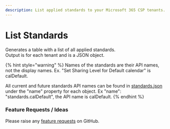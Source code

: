 ```yaml
---
description: List applied standards to your Microsoft 365 CSP tenants.
---
```


# List Standards

Generates a table with a list of all applied standards.\
Output is for each tenant and is a JSON object.

{% hint style="warning" %}
Names of the standards are their API names, not the display names. Ex. "Set Sharing Level for Default calendar" is calDefault.

All current and future standards API names can be found in [standards.json](https://github.com/KelvinTegelaar/CIPP/blob/main/src/data/standards.json) under the "name" property for each object. Ex "name": "standards.calDefault", the API name is calDefault.
{% endhint %}

### Feature Requests / Ideas

Please raise any [feature requests](https://github.com/KelvinTegelaar/CIPP/issues/new?assignees=\&labels=enhancement%2Cno-priority\&projects=\&template=feature.yml\&title=%5BFeature+Request%5D%3A+) on GitHub.
